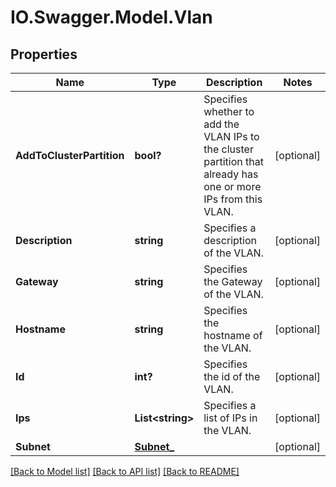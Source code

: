 # IO.Swagger.Model.Vlan
## Properties

Name | Type | Description | Notes
------------ | ------------- | ------------- | -------------
**AddToClusterPartition** | **bool?** | Specifies whether to add the VLAN IPs to the cluster partition that already has one or more IPs from this VLAN. | [optional] 
**Description** | **string** | Specifies a description of the VLAN. | [optional] 
**Gateway** | **string** | Specifies the Gateway of the VLAN. | [optional] 
**Hostname** | **string** | Specifies the hostname of the VLAN. | [optional] 
**Id** | **int?** | Specifies the id of the VLAN. | [optional] 
**Ips** | **List&lt;string&gt;** | Specifies a list of IPs in the VLAN. | [optional] 
**Subnet** | [**Subnet_**](Subnet_.md) |  | [optional] 

[[Back to Model list]](../README.md#documentation-for-models) [[Back to API list]](../README.md#documentation-for-api-endpoints) [[Back to README]](../README.md)

